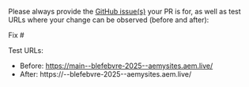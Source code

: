 Please always provide the [GitHub issue(s)](../issues) your PR is for, as well as test URLs where your change can be observed (before and after):

Fix #<gh-issue-id>

Test URLs:
- Before: https://main--blefebvre-2025--aemysites.aem.live/
- After: https://<branch>--blefebvre-2025--aemysites.aem.live/
